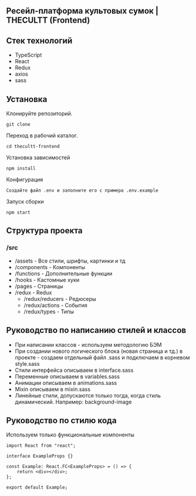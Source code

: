 ## Ресейл-платформа культовых сумок | THECULTT (Frontend)

## Стек технологий

-	TypeScript
-   React
-   Redux
-   axios
-	sass

## Установка

Клонируйте репозиторий.

```
git clone 
```

Переход в рабочий каталог.

```
cd thecultt-frontend
```

Установка зависимостей

```
npm install
```

Конфигурация

```
Создайте файл .env и заполните его с примера .env.example
```

Запуск сборки

```
npm start
```

## Структура проекта
### /src
-	/assets - Все стили, шрифты, картинки и тд
-	/components - Компоненты
-	/functions - Дополнительные функции
-	/hooks - Кастомные хуки
-	/pages - Страницы
-	/redux - Redux
	-	/redux/reducers - Редюсеры
	-	/redux/actions - События
	-	/redux/types - Типы

## Руководство по написанию стилей и классов
-	При написании классов - используем методологию БЭМ
-	При создании нового логического блока (новая страница и тд.) в проекте - создаем отдельный файл .sass и подключаем в корневом style.sass
-	Стили интерфейса описываем в interface.sass
-	Переменные описываем в variables.sass
-	Анимации описываем в animations.sass
-	Mixin описываем в mixin.sass
-	Линейные стили, допускаются только тогда, когда стиль динамический. Например: background-image

## Руководство по стилю кода

Используем только функциональные компоненты

```TSX
import React from "react";

interface ExampleProps {}

const Example: React.FC<ExampleProps> = () => {
    return <div></div>;
};

export default Example;
```